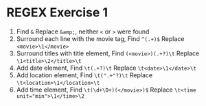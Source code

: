 # REGEX Exercise 1

1. Find ```&``` Replace ```&amp;```, neither ```<``` or ```>``` were found
1. Surround each line with the movie tag, Find ```^(.+)$``` Replace ```<movie>\1</movie>```
1. Surround titles with title element, Find ```(<movie>)(.+?)\t``` Replace ```\1<title>\2</title>\t```
1. Add date element, Find ```\t(.+?)\t``` Replace ```\t<date>\1</date>\t```
1. Add location element, Find ```\t(".+"?)\t``` Replace ```\t<location>\1</location>\t```
1. Add time element, Find ```\t(\d+\D+)(</movie>)$``` Replace ```\t<time unit="min">\1</time>\2```